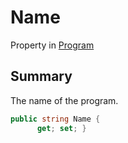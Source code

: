 # Name

Property in [Program](broken-reference)

## Summary

The name of the program.

```csharp
public string Name {
      get; set; }
```
